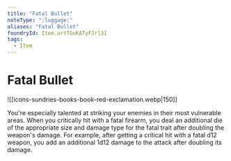 ```yaml
---
title: "Fatal Bullet"
noteType: ":luggage:"
aliases: "Fatal Bullet"
foundryId: Item.artTGuKATyFJrl3I
tags:
  - Item
---
```


# Fatal Bullet
![[icons-sundries-books-book-red-exclamation.webp|150]]

You're especially talented at striking your enemies in their most vulnerable areas. When you critically hit with a fatal firearm, you deal an additional die of the appropriate size and damage type for the fatal trait after doubling the weapon's damage. For example, after getting a critical hit with a fatal d12 weapon, you add an additional 1d12 damage to the attack after doubling its damage.
